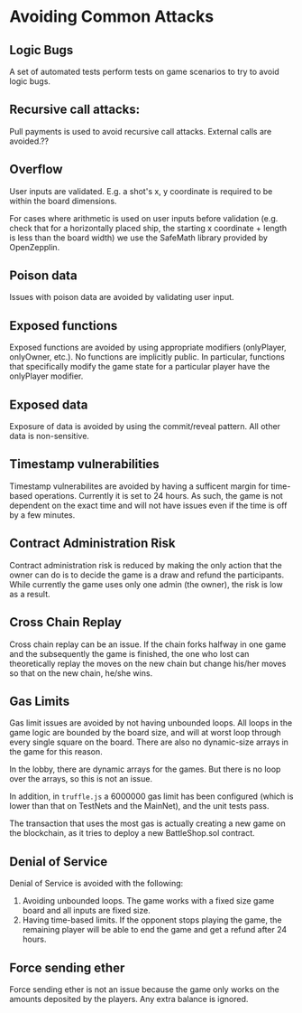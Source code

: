 # Avoiding Common Attacks

## Logic Bugs
A set of automated tests perform tests on game scenarios to try to avoid logic bugs.

## Recursive call attacks:
Pull payments is used to avoid recursive call attacks. External calls are avoided.??

## Overflow
User inputs are validated. E.g. a shot's x, y coordinate is required to be within the board dimensions.

For cases where arithmetic is used on user inputs before validation (e.g. check that for a horizontally placed ship, the  starting x coordinate + length is less than the board width) we use the SafeMath library provided by OpenZepplin.

## Poison data
Issues with poison data are avoided by validating user input.

## Exposed functions
Exposed functions are avoided by using appropriate modifiers (onlyPlayer, onlyOwner, etc.). No functions are implicitly public. In particular, functions that specifically modify the game state for a particular player have the onlyPlayer modifier.

## Exposed data
Exposure of data is avoided by using the commit/reveal pattern. All other data is non-sensitive.

## Timestamp vulnerabilities
Timestamp vulnerabilites are avoided by having a sufficent margin for time-based operations. Currently it is set to 24 hours. As such, the game is not dependent on the exact time and will not have issues even if the time is off by a few minutes.

## Contract Administration Risk
Contract administration risk is reduced by making the only action that the owner can do is to decide the game is a draw and refund the participants. While currently the game uses only one admin (the owner), the risk is low as a result.

## Cross Chain Replay
Cross chain replay can be an issue. If the chain forks halfway in one game and the subsequently the game is finished, the one who lost can theoretically replay the moves on the new chain but change his/her moves so that on the new chain, he/she wins.

## Gas Limits
Gas limit issues are avoided by not having unbounded loops. All loops in the game logic are bounded by the board size, and will at worst loop through every single square on the board. There are also no dynamic-size arrays in the game for this reason.

In the lobby, there are dynamic arrays for the games. But there is no loop over the arrays, so this is not an issue.

In addition, in `truffle.js` a 6000000 gas limit has been configured (which is lower than that on TestNets and the MainNet), and the unit tests pass.

The transaction that uses the most gas is actually creating a new game on the blockchain, as it tries to deploy a new BattleShop.sol contract.

## Denial of Service
Denial of Service is avoided with the following:
1. Avoiding unbounded loops. The game works with a fixed size game board and all inputs are fixed size.
2. Having time-based limits. If the opponent stops playing the game, the remaining player will be able to end the game and get a refund after 24 hours.

## Force sending ether
Force sending ether is not an issue because the game only works on the amounts deposited by the players. Any extra balance is ignored.